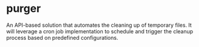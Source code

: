 # purger
An API-based solution that automates the cleaning up of temporary files. It will leverage a cron job implementation to schedule and trigger the cleanup process based on predefined configurations.
